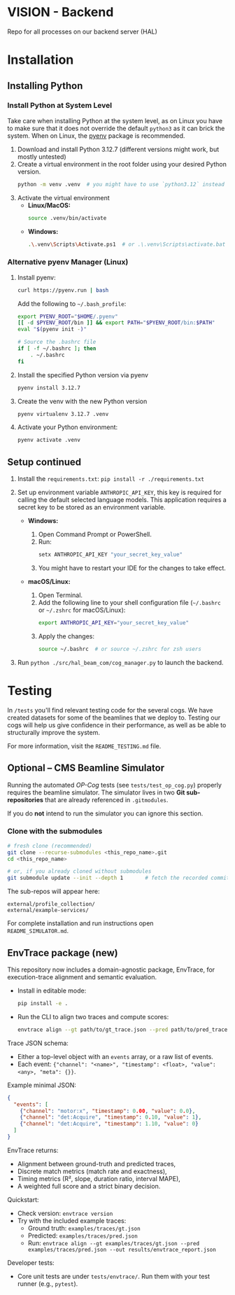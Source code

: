 # VISION - Backend
Repo for all processes on our backend server (HAL)

# Installation
## Installing Python
### Install Python at System Level
Take care when installing Python at the system level, as on Linux you have to make sure that it does not override the default `python3` as it can brick the system.
When on Linux, the [pyenv](#alternative-pyenv-manager-linux) package is recommended.
1. Download and install Python 3.12.7 (different versions might work, but mostly untested)
2. Create a virtual environment in the root folder using your desired Python version.
   ```bash
   python -m venv .venv  # you might have to use `python3.12` instead of `python`
   ```
3. Activate the virtual environment  
   - **Linux/MacOS:**  
     ```bash
     source .venv/bin/activate
     ```
   - **Windows:**  
     ```bash
     .\.venv\Scripts\Activate.ps1  # or .\.venv\Scripts\activate.bat
     ```
### Alternative pyenv Manager (Linux)
1. Install pyenv: 
   ```bash
   curl https://pyenv.run | bash
   ```
   Add the following to `~/.bash_profile`:
    ```bash
    export PYENV_ROOT="$HOME/.pyenv"
    [[ -d $PYENV_ROOT/bin ]] && export PATH="$PYENV_ROOT/bin:$PATH"
    eval "$(pyenv init -)"
    
    # Source the .bashrc file
    if [ -f ~/.bashrc ]; then
        . ~/.bashrc
    fi
   ```
2. Install the specified Python version via pyenv
    ```bash
    pyenv install 3.12.7
    ```
3. Create the venv with the new Python version
    ```bash
    pyenv virtualenv 3.12.7 .venv
    ```
4. Activate your Python environment:
    ```bash
    pyenv activate .venv
    ```

## Setup continued
1. Install the `requirements.txt`: `pip install -r ./requirements.txt`
2. Set up environment variable `ANTHROPIC_API_KEY`, this key is required for calling the default selected language models. This application requires a secret key to be stored as an environment variable.  

   - **Windows:**
     1. Open Command Prompt or PowerShell.
     2. Run:
        ```cmd
        setx ANTHROPIC_API_KEY "your_secret_key_value"
        ```
     3. You might have to restart your IDE for the changes to take effect.
   
   - **macOS/Linux:**
     1. Open Terminal.
     2. Add the following line to your shell configuration file (`~/.bashrc` or `~/.zshrc` for macOS/Linux):
        ```bash
        export ANTHROPIC_API_KEY="your_secret_key_value"
        ```
     3. Apply the changes:
        ```bash
        source ~/.bashrc  # or source ~/.zshrc for zsh users
        ```
3. Run `python ./src/hal_beam_com/cog_manager.py` to launch the backend.

# Testing

In `/tests` you'll find relevant testing code for the several cogs. We have created datasets for some of the beamlines
that we deploy to. Testing our cogs will help us give confidence in their performance, as well as be able to structurally
improve the system.

For more information, visit the `README_TESTING.md` file.

## Optional – CMS Beamline Simulator

Running the automated *OP-Cog* tests (see `tests/test_op_cog.py`) properly requires the
beamline simulator. The simulator lives in two **Git sub-repositories** that
are already referenced in `.gitmodules`.

If you do **not** intend to run the simulator you can ignore this section.

### Clone with the submodules

```bash
# fresh clone (recommended)
git clone --recurse-submodules <this_repo_name>.git
cd <this_repo_name>

# or, if you already cloned without submodules
git submodule update --init --depth 1       # fetch the recorded commits
```

The sub-repos will appear here:

```
external/profile_collection/
external/example-services/
```

For complete installation and run instructions open  
`README_SIMULATOR.md`.

## EnvTrace package (new)

This repository now includes a domain-agnostic package, EnvTrace, for execution-trace alignment and semantic evaluation.

- Install in editable mode:
  ```bash
  pip install -e .
  ```
- Run the CLI to align two traces and compute scores:
  ```bash
  envtrace align --gt path/to/gt_trace.json --pred path/to/pred_trace.json --out results/envtrace_report.json
  ```

Trace JSON schema:
- Either a top-level object with an `events` array, or a raw list of events.
- Each event: `{"channel": "<name>", "timestamp": <float>, "value": <any>, "meta": {}}`.

Example minimal JSON:
```json
{
  "events": [
    {"channel": "motor:x", "timestamp": 0.00, "value": 0.0},
    {"channel": "det:Acquire", "timestamp": 0.10, "value": 1},
    {"channel": "det:Acquire", "timestamp": 1.10, "value": 0}
  ]
}
```

EnvTrace returns:
- Alignment between ground-truth and predicted traces,
- Discrete match metrics (match rate and exactness),
- Timing metrics (R², slope, duration ratio, interval MAPE),
- A weighted full score and a strict binary decision.

Quickstart:
- Check version: `envtrace version`
- Try with the included example traces:
  - Ground truth: `examples/traces/gt.json`
  - Predicted:    `examples/traces/pred.json`
  - Run: `envtrace align --gt examples/traces/gt.json --pred examples/traces/pred.json --out results/envtrace_report.json`

Developer tests:
- Core unit tests are under `tests/envtrace/`. Run them with your test runner (e.g., `pytest`).
